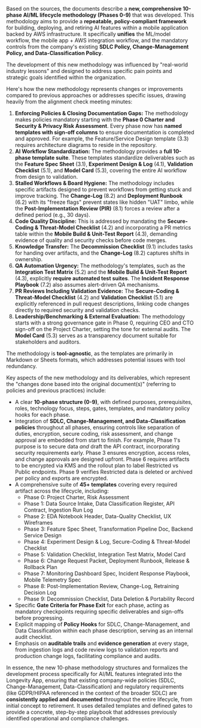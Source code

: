 Based on the sources, the documents describe a **new, comprehensive 10-phase AI/ML lifecycle methodology (Phases 0-9)** that was developed. This methodology aims to provide a **repeatable, policy-compliant framework** for building, deploying, and retiring AI features within a mobile application backed by AWS infrastructure. It specifically **unifies** the ML/model workflow, the mobile app + AWS integration workflow, and the mandatory controls from the company's existing **SDLC Policy, Change-Management Policy, and Data-Classification Policy**.

The development of this new methodology was influenced by "real-world industry lessons" and designed to address specific pain points and strategic goals identified within the organization.

Here's how the new methodology represents changes or improvements compared to previous approaches or addresses specific issues, drawing heavily from the alignment check meeting minutes:

1. **Enforcing Policies & Closing Documentation Gaps:** The methodology makes policies mandatory starting with the **Phase 0 Charter and Security & Privacy Risk Assessment**. Every phase now has **named templates with sign-off columns** to ensure documentation is completed and approved. For example, the Feature/Service Design template (3.3) requires architecture diagrams to reside in the repository.
2. **AI Workflow Standardization:** The methodology provides a **full 10-phase template suite**. These templates standardize deliverables such as the **Feature Spec Sheet** (3.1), **Experiment Design & Log** (4.1), **Validation Checklist** (5.1), and **Model Card** (5.3), covering the entire AI workflow from design to validation.
3. **Stalled Workflows & Board Hygiene:** The methodology includes specific artifacts designed to prevent workflows from getting stuck and improve tracking. The **Change-Log** (8.2) and **Deployment Runbook** (6.2) with its "freeze flags" prevent states like hidden "UAT" limbo, while the **Post-Implementation Review (PIR)** (8.1) forces a review after a defined period (e.g., 30 days).
4. **Code Quality Discipline:** This is addressed by mandating the **Secure-Coding & Threat-Model Checklist** (4.2) and incorporating a PR metrics table within the **Mobile Build & Unit-Test Report** (4.3), demanding evidence of quality and security checks before code merges.
5. **Knowledge Transfer:** The **Decommission Checklist** (9.1) includes tasks for handing over artifacts, and the **Change-Log** (8.2) captures shifts in ownership.
6. **QA Automation Urgency:** The methodology's templates, such as the **Integration Test Matrix** (5.2) and the **Mobile Build & Unit-Test Report** (4.3), explicitly **require automated test suites**. The **Incident Response Playbook** (7.2) also assumes alert-driven QA mechanisms.
7. **PR Reviews Including Validation Evidence:** The **Secure-Coding & Threat-Model Checklist** (4.2) and **Validation Checklist** (5.1) are explicitly referenced in pull request descriptions, linking code changes directly to required security and validation checks.
8. **Leadership/Benchmarking & External Evaluation:** The methodology starts with a strong governance gate in Phase 0, requiring CEO and CTO sign-off on the Project Charter, setting the tone for external audits. The **Model Card** (5.3) serves as a transparency document suitable for stakeholders and auditors.

The methodology is **tool-agnostic**, as the templates are primarily in Markdown or Sheets formats, which addresses potential issues with tool redundancy.

Key aspects of the new methodology and its deliverables, which represent the "changes done based into the original document(s)" (referring to policies and previous practices) include:

- A clear **10-phase structure (0-9)**, with defined purposes, prerequisites, roles, technology focus, steps, gates, templates, and mandatory policy hooks for each phase.
- Integration of **SDLC, Change-Management, and Data-Classification policies** throughout all phases, ensuring controls like separation of duties, encryption, secure coding, risk assessment, and change approval are embedded from start to finish. For example, Phase 1's purpose is to secure data _and_ draft the API contract, incorporating security requirements early. Phase 3 ensures encryption, access roles, and change approvals are designed upfront. Phase 6 requires artifacts to be encrypted via KMS and the rollout plan to label Restricted vs Public endpoints. Phase 9 verifies Restricted data is deleted or archived per policy and exports are encrypted.
- A comprehensive suite of **45+ templates** covering every required artifact across the lifecycle, including:
    - Phase 0: Project Charter, Risk Assessment
    - Phase 1: Data Source Intake, Data Classification Register, API Contract, Ingestion Run Log
    - Phase 2: EDA Notebook Header, Data-Quality Checklist, UX Wireframes
    - Phase 3: Feature Spec Sheet, Transformation Pipeline Doc, Backend Service Design
    - Phase 4: Experiment Design & Log, Secure-Coding & Threat-Model Checklist
    - Phase 5: Validation Checklist, Integration Test Matrix, Model Card
    - Phase 6: Change Request Packet, Deployment Runbook, Release & Rollback Plan
    - Phase 7: Monitoring Dashboard Spec, Incident Response Playbook, Mobile Telemetry Spec
    - Phase 8: Post-Implementation Review, Change-Log, Retraining Decision Log
    - Phase 9: Decommission Checklist, Data Deletion & Portability Record
- Specific **Gate Criteria for Phase Exit** for each phase, acting as mandatory checkpoints requiring specific deliverables and sign-offs before progressing.
- Explicit mapping of **Policy Hooks** for SDLC, Change-Management, and Data Classification within each phase description, serving as an internal audit checklist.
- Emphasis on **auditable trails** and **evidence generation** at every stage, from ingestion logs and code review logs to validation reports and production change logs, facilitating compliance and audits.

In essence, the new 10-phase methodology structures and formalizes the development process specifically for AI/ML features integrated into the Longevity App, ensuring that existing company-wide policies (SDLC, Change-Management, Data-Classification) and regulatory requirements (like GDPR/HIPAA referenced in the context of the broader SDLC) are **consistently applied and documented** throughout the entire lifecycle, from initial concept to retirement. It uses detailed templates and defined gates to provide a concrete, step-by-step playbook that addresses previously identified operational and compliance challenges.
